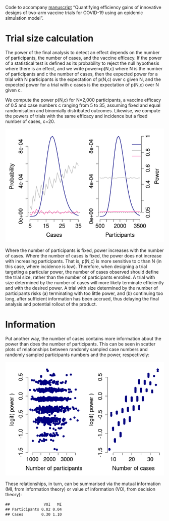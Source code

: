 Code to accompany
[manuscript](https://github.com/robj411/ADAGIO/blob/master/Adaptive_Vaccine_Trials.pdf)
“Quantifying efficiency gains of innovative designs of two-arm vaccine
trials for COVID-19 using an epidemic simulation model”.

# Trial size calculation

The power of the final analysis to detect an effect depends on the
number of participants, the number of cases, and the vaccine efficacy.
If the power of a statistical test is defined as its probability to
reject the null hypothesis where there is an effect, and we write
power=p(N,c) where N is the number of participants and c the number of
cases, then the expected power for a trial with N participants is the
expectation of p(N,c) over c given N, and the expected power for a trial
with c cases is the expectation of p(N,c) over N given c. 

We compute the power p(N,c) for N=2,000 participants, a vaccine efficacy
of 0.5 and case numbers c ranging from 5 to 35, assuming fixed and equal
randomisation and binomially distributed outcomes. Likewise, we compute
the powers of trials with the same efficacy and incidence but a fixed
number of cases, c=20.

![](README_files/figure-markdown_strict/unnamed-chunk-2-1.png)

Where the number of participants is fixed, power increases with the
number of cases. Where the number of cases is fixed, the power does not
increase with increasing participants. That is, p(N,c) is more sensitive
to c than N (in this case, where incidence is low). Therefore, when
designing a trial targeting a particular power, the number of cases
observed should define the trial size, rather than the number of
participants enrolled. A trial with size determined by the number of
cases will more likely terminate efficiently and with the desired power.
A trial with size determined by the number of participants risks (a)
terminating with too little power, and (b) continuing too long, after
sufficient information has been accrued, thus delaying the final
analysis and potential rollout of the product.

# Information

Put another way, the number of cases contains more information about the
power than does the number of participants. This can be seen in scatter
plots of relationships between randomly sampled case numbers and
randomly sampled participants numbers and the power, respectively:

![](README_files/figure-markdown_strict/unnamed-chunk-4-1.png)

These relationships, in turn, can be summarised via the mutual
information (MI, from information theory) or value of information (VOI,
from decision theory):

    ##               VOI   MI
    ## Participants 0.02 0.04
    ## Cases        0.30 1.10
